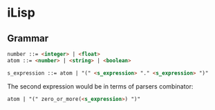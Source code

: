 # iLisp

## Grammar

```md
number ::= <integer> | <float>
atom ::= <number> | <string> | <boolean>

s_expression ::= atom | "(" <s_expression> "." <s_expression> ")"
```

The second expression would be in terms of parsers combinator:

```md
atom | "(" zero_or_more(<s_expression>) ")"
```

